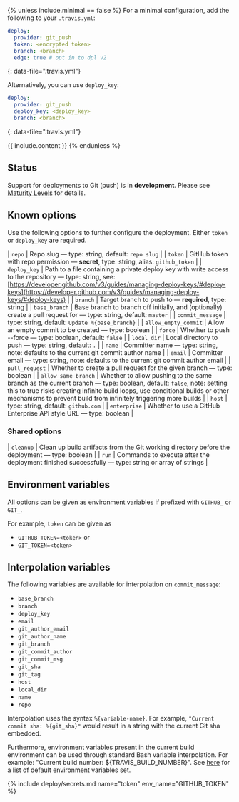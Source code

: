{% unless include.minimal == false %}
For a minimal configuration, add the following to your `.travis.yml`:

```yaml
deploy:
  provider: git_push
  token: <encrypted token>
  branch: <branch>
  edge: true # opt in to dpl v2
```
{: data-file=".travis.yml"}

Alternatively, you can use `deploy_key`:

```yaml
deploy:
  provider: git_push
  deploy_key: <deploy_key>
  branch: <branch>
```
{: data-file=".travis.yml"}


{{ include.content }}
{% endunless %}

## Status

Support for deployments to Git (push) is in **development**. Please see [Maturity Levels](/user/deployment-v2#maturity-levels) for details.
## Known options

Use the following options to further configure the deployment. Either `token` or `deploy_key` are required.

| `repo` | Repo slug &mdash; type: string, default: `repo slug` |
| `token` | GitHub token with repo permission &mdash; **secret**, type: string, alias: `github_token` |
| `deploy_key` | Path to a file containing a private deploy key with write access to the repository &mdash; type: string, see: [https://developer.github.com/v3/guides/managing-deploy-keys/#deploy-keys](https://developer.github.com/v3/guides/managing-deploy-keys/#deploy-keys) |
| `branch` | Target branch to push to &mdash; **required**, type: string |
| `base_branch` | Base branch to branch off initially, and (optionally) create a pull request for &mdash; type: string, default: `master` |
| `commit_message` | type: string, default: `Update %{base_branch}` |
| `allow_empty_commit` | Allow an empty commit to be created &mdash; type: boolean |
| `force` | Whether to push --force &mdash; type: boolean, default: `false` |
| `local_dir` | Local directory to push &mdash; type: string, default: `.` |
| `name` | Committer name &mdash; type: string, note: defaults to the current git commit author name |
| `email` | Committer email &mdash; type: string, note: defaults to the current git commit author email |
| `pull_request` | Whether to create a pull request for the given branch &mdash; type: boolean |
| `allow_same_branch` | Whether to allow pushing to the same branch as the current branch &mdash; type: boolean, default: `false`, note: setting this to true risks creating infinite build loops, use conditional builds or other mechanisms to prevent build from infinitely triggering more builds |
| `host` | type: string, default: `github.com` |
| `enterprise` | Whether to use a GitHub Enterprise API style URL &mdash; type: boolean |

### Shared options

| `cleanup` | Clean up build artifacts from the Git working directory before the deployment &mdash; type: boolean |
| `run` | Commands to execute after the deployment finished successfully &mdash; type: string or array of strings |

## Environment variables

All options can be given as environment variables if prefixed with `GITHUB_` or `GIT_`.

For example, `token` can be given as 

* `GITHUB_TOKEN=<token>` or 
* `GIT_TOKEN=<token>`
## Interpolation variables

The following variables are available for interpolation on `commit_message`:

* `base_branch`
* `branch`
* `deploy_key`
* `email`
* `git_author_email`
* `git_author_name`
* `git_branch`
* `git_commit_author`
* `git_commit_msg`
* `git_sha`
* `git_tag`
* `host`
* `local_dir`
* `name`
* `repo`

Interpolation uses the syntax `%{variable-name}`. For example,
`"Current commit sha: %{git_sha}"` would result in a string with the
current Git sha embedded.

Furthermore, environment variables present in the current build
environment can be used through standard Bash variable interpolation.
For example: "Current build number: ${TRAVIS_BUILD_NUMBER}".
See [here](/user/environment-variables/#default-environment-variables)
for a list of default environment variables set.

{% include deploy/secrets.md name="token" env_name="GITHUB_TOKEN" %}